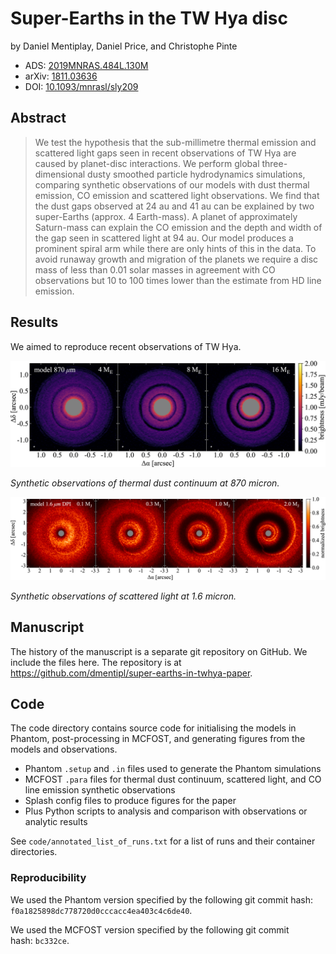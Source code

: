Super-Earths in the TW Hya disc
===============================

by Daniel Mentiplay, Daniel Price, and Christophe Pinte

* ADS: [2019MNRAS.484L.130M](https://ui.adsabs.harvard.edu/abs/2019MNRAS.484L.130M)
* arXiv: [1811.03636](http://arxiv.org/abs/1811.03636)
* DOI: [10.1093/mnrasl/sly209](https://www.doi.org/10.1093/mnrasl/sly209)

Abstract
--------

> We test the hypothesis that the sub-millimetre thermal emission and scattered light gaps seen in recent observations of TW Hya are caused by planet-disc interactions. We perform global three-dimensional dusty smoothed particle hydrodynamics simulations, comparing synthetic observations of our models with dust thermal emission, CO emission and scattered light observations.  We find that the dust gaps observed at 24 au and 41 au can be explained by two super-Earths (approx. 4 Earth-mass). A planet of approximately Saturn-mass can explain the CO emission and the depth and width of the gap seen in scattered light at 94 au. Our model produces a prominent spiral arm while there are only hints of this in the data. To avoid runaway growth and migration of the planets we require a disc mass of less than 0.01 solar masses in agreement with CO observations but 10 to 100 times lower than the estimate from HD line emission.

Results
-------

We aimed to reproduce recent observations of TW Hya.

![Synthetic observations of thermal dust continuum at 870 micron.](alma-image.png)

*Synthetic observations of thermal dust continuum at 870 micron.*

![Synthetic observations of scattered light at 1.6 micron.](scattered-image.png)

*Synthetic observations of scattered light at 1.6 micron.*

Manuscript
----------

The history of the manuscript is a separate git repository on GitHub. We include the files here. The repository is at <https://github.com/dmentipl/super-earths-in-twhya-paper>.

Code
----

The code directory contains source code for initialising the models in Phantom, post-processing in MCFOST, and generating figures from the models and observations.

* Phantom `.setup` and `.in` files used to generate the Phantom simulations
* MCFOST `.para` files for thermal dust continuum, scattered light, and CO line
  emission synthetic observations
* Splash config files to produce figures for the paper
* Plus Python scripts to analysis and comparison with observations or
  analytic results

See `code/annotated_list_of_runs.txt` for a list of runs and their container directories.

### Reproducibility

We used the Phantom version specified by the following git commit hash: `f0a1825898dc778720d0cccacc4ea403c4c6de40`.

We used the MCFOST version specified by the following git commit hash: `bc332ce`.

